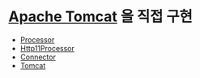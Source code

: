 # [Apache Tomcat](https://github.com/apache/tomcat) 을 직접 구현

- [Processor](https://github.com/apache/tomcat/blob/main/java/org/apache/coyote/Processor.java)
- [Http11Processor](https://github.com/apache/tomcat/blob/main/java/org/apache/coyote/http11/Http11Processor.java)
- [Connector](https://github.com/apache/tomcat/blob/main/java/org/apache/catalina/connector/Connector.java)
- [Tomcat](https://github.com/apache/tomcat/blob/main/java/org/apache/catalina/startup/Tomcat.java)
